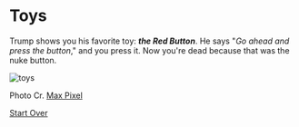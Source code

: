 # Toys

Trump shows you his favorite toy: **_the Red Button_**. He says "_Go ahead and press the button_," and you press it. Now you're dead because that was the nuke button.

![toys](https://preview.c9users.io/jenniferl4209/github-learning/CYOA-A-day-with-Trump/fourth/red-button.jpg?_c9_id=livepreview2&_c9_host=https://ide.c9.io)

Photo Cr. [Max Pixel](http://maxpixel.freegreatpicture.com/Retro-Keys-Buttons-Typewriter-Vintage-Old-Type-1814675)

[Start Over](../start/wake-up.md)

